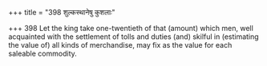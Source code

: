 +++
title = "398 शुल्कस्थानेषु कुशलाः"

+++
398	Let the king take one-twentieth of that (amount) which men, well acquainted with the settlement of tolls and duties (and) skilful in (estimating the value of) all kinds of merchandise, may fix as the value for each saleable commodity.